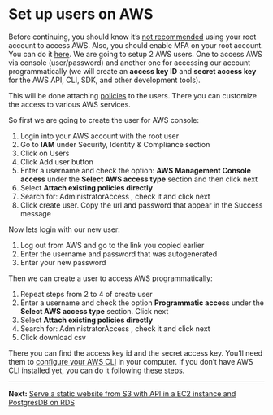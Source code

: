 # Set up users on AWS

Before continuing, you should know it’s [not recommended](http://docs.aws.amazon.com/IAM/latest/UserGuide/best-practices.html#create-iam-users) using your root account to access AWS. Also, you should enable MFA on your root account. You can do it [here](https://console.aws.amazon.com/iam/home#/security_credential).
We are going to setup 2 AWS users.
One to access AWS via console (user/password) and another one for accessing our account programmatically (we will create an **access key ID** and **secret access key** for the AWS API, CLI, SDK, and other development tools).

This will be done attaching [policies](http://docs.aws.amazon.com/IAM/latest/UserGuide/access_policies.html) to the users. There you can customize the access to various AWS services.

So first we are going to create the user for AWS console:

1. Login into your AWS account with the root user
2. Go to **IAM** under Security, Identity & Compliance section
3. Click on Users
4. Click Add user button
5. Enter a username and check the option: **AWS Management Console access** under the **Select AWS access type** section and then click next
6. Select **Attach existing policies directly**
7. Search for: AdministratorAccess , check it and click next
8. Click create user. Copy the url and password that appear in the Success message

Now lets login with our new user:

1. Log out from AWS and go to the link you copied earlier
2. Enter the username and password that was autogenerated
3. Enter your new password

Then we can create a user to access AWS programmatically:

1. Repeat steps from 2 to 4 of create user
2. Enter a username and check the option **Programmatic access** under the **Select AWS access type** section. Click next
3. Select **Attach existing policies directly**
4. Search for: AdministratorAccess , check it and click next
5. Click download csv

There you can find the access key id and the secret access key. You’ll need them to [configure your AWS CLI](http://docs.aws.amazon.com/cli/latest/userguide/cli-chap-getting-started.html) in your computer. If you don’t have AWS CLI installed yet, you can do it following [these steps](http://docs.aws.amazon.com/cli/latest/userguide/installing.html).

---

**Next:** [Serve a static website from S3 with API in a EC2 instance and PostgresDB on RDS](/workshop/s3-web-ec2-api-rds/introduction.md)

